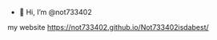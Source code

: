 - 👋 Hi, I’m @not733402

my website 
https://not733402.github.io/Not733402isdabest/


<!---
not733402/not733402 is a ✨ special ✨ repository because its `README.md` (this file) appears on your GitHub profile.
You can click the Preview link to take a look at your changes.
--->
